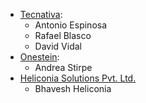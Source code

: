 - [Tecnativa](https://www.tecnativa.com):
  - Antonio Espinosa
  - Rafael Blasco
  - David Vidal
- [Onestein](https://onestein.eu):
  - Andrea Stirpe
- [Heliconia Solutions Pvt. Ltd.](https://www.heliconia.io)
  - Bhavesh Heliconia
